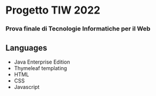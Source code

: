 # Progetto TIW 2022
### Prova finale di Tecnologie Informatiche per il Web

## Languages
- Java Enterprise Edition
- Thymeleaf templating
- HTML
- CSS
- Javascript
